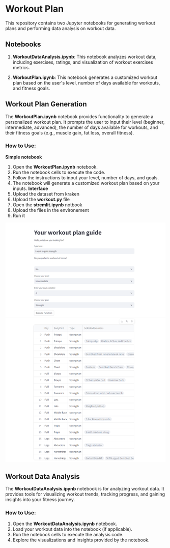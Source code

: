 # Workout Plan

This repository contains two Jupyter notebooks for generating workout plans and performing data analysis on workout data.

## Notebooks

1. **WorkoutDataAnalysis.ipynb**: This notebook analyzes workout data, including exercises, ratings, and visualization of workout exercises metrics.

2. **WorkoutPlan.ipynb**: This notebook generates a customized workout plan based on the user's level, number of days available for workouts, and fitness goals.

## Workout Plan Generation

The **WorkoutPlan.ipynb** notebook provides functionality to generate a personalized workout plan. It prompts the user to input their level (beginner, intermediate, advanced), the number of days available for workouts, and their fitness goals (e.g., muscle gain, fat loss, overall fitness).

### How to Use:
**Simple notebook**
1. Open the **WorkoutPlan.ipynb** notebook.
2. Run the notebook cells to execute the code.
3. Follow the instructions to input your level, number of days, and goals.
4. The notebook will generate a customized workout plan based on your inputs.
**Interface**
1. Upload the dataset from kraken
2. Upload the **workout.py** file
3. Open the **stremlit.ipynb** notbook
4. Upload the files in the environement
5. Run it

![Image](enter_details.png)
![Image](workout.png)


## Workout Data Analysis

The **WorkoutDataAnalysis.ipynb** notebook is for analyzing workout data. It provides tools for visualizing workout trends, tracking progress, and gaining insights into your fitness journey.

### How to Use:

1. Open the **WorkoutDataAnalysis.ipynb** notebook.
2. Load your workout data into the notebook (if applicable).
3. Run the notebook cells to execute the analysis code.
4. Explore the visualizations and insights provided by the notebook.
